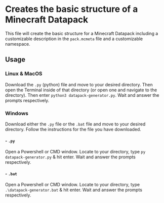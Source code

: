 # Creates the basic structure of a Minecraft Datapack
This file will create the basic structure for a Minecraft Datapack including a customizable description in the `pack.mcmeta` file and a customizable namespace.

## Usage
### Linux & MacOS
Download the `.py` (python) file and move to your desired directory. Then open the Terminal inside of that directory (or open one and navigate to the directory). Then  enter `python3 datapack-generator.py`. Wait and answer the prompts respectively.

### Windows
Download either the `.py` file or the `.bat` file and move to your desired directory. Follow the instructions for the file you have downloaded.

#### - `.py`
Open a Powershell or CMD window. Locate to your directory, type `py datapack-generator.py` & hit enter. Wait and answer the prompts respectively.

#### - `.bat`
Open a Powershell or CMD window. Locate to your directory, type `.\datapack-generator.bat` & hit enter. Wait and answer the prompts respectively.
